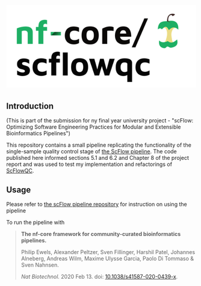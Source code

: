 <h1>
  <picture>
    <source media="(prefers-color-scheme: dark)" srcset="docs/images/nf-core-scflowqc_logo_dark.png">
    <img alt="nf-core/scflowqc" src="docs/images/nf-core-scflowqc_logo_light.png">
  </picture>
</h1>

## Introduction

(This is part of the submission for ny final year university project - "scFlow: Optimizing Software Engineering Practices for Modular and Extensible Bioinformatics Pipelines")

This repository contains a small pipeline replicating the functionality of the single-sample quality control stage of [the ScFlow pipeline](https://github.com/combiz/nf-core-scflow).
The code published here informed sections 5.1 and 6.2 and Chapter 8 of the project report and was used to test my implementation and refactorings of [ScFlowQC](https://github.com/WojtekSowinski/scflow-modules/tree/main/scflowqc).

## Usage

Please refer to [the scFlow pipeline repository](https://github.com/combiz/nf-core-scflow) for instruction on using the pipeline

To run the pipeline with 

> **The nf-core framework for community-curated bioinformatics pipelines.**
>
> Philip Ewels, Alexander Peltzer, Sven Fillinger, Harshil Patel, Johannes Alneberg, Andreas Wilm, Maxime Ulysse Garcia, Paolo Di Tommaso & Sven Nahnsen.
>
> _Nat Biotechnol._ 2020 Feb 13. doi: [10.1038/s41587-020-0439-x](https://dx.doi.org/10.1038/s41587-020-0439-x).
